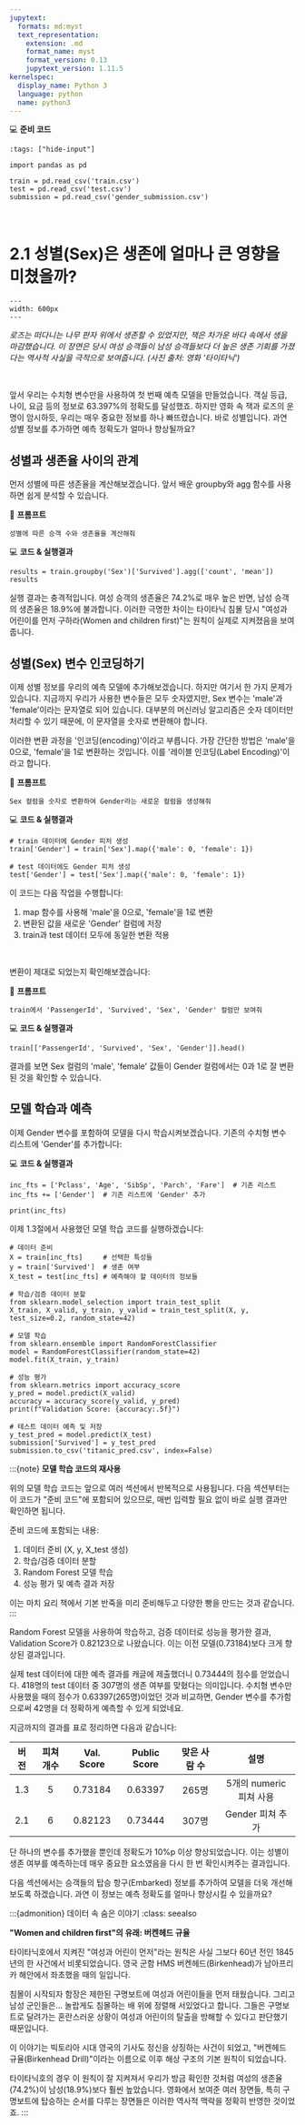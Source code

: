 ```yaml
---
jupytext:
  formats: md:myst
  text_representation:
    extension: .md
    format_name: myst
    format_version: 0.13
    jupytext_version: 1.11.5
kernelspec:
  display_name: Python 3
  language: python
  name: python3
---
```


💻 **준비 코드**

```{code-cell}
:tags: ["hide-input"]

import pandas as pd

train = pd.read_csv('train.csv')
test = pd.read_csv('test.csv')
submission = pd.read_csv('gender_submission.csv')
```

<br>

# 2.1 성별(Sex)은 생존에 얼마나 큰 영향을 미쳤을까?

```{figure} ../images/21-1.png
---
width: 600px
---
```
*로즈는 떠다니는 나무 판자 위에서 생존할 수 있었지만, 잭은 차가운 바다 속에서 생을 마감했습니다. 이 장면은 당시 여성 승객들이 남성 승객들보다 더 높은 생존 기회를 가졌다는 역사적 사실을 극적으로 보여줍니다. (사진 출처: 영화 '타이타닉')*



<br>

앞서 우리는 수치형 변수만을 사용하여 첫 번째 예측 모델을 만들었습니다. 객실 등급, 나이, 요금 등의 정보로 63.397%의 정확도를 달성했죠. 하지만 영화 속 잭과 로즈의 운명이 암시하듯, 우리는 매우 중요한 정보를 하나 빠뜨렸습니다. 바로 성별입니다. 과연 성별 정보를 추가하면 예측 정확도가 얼마나 향상될까요?



## 성별과 생존율 사이의 관계

먼저 성별에 따른 생존율을 계산해보겠습니다. 앞서 배운 groupby와 agg 함수를 사용하면 쉽게 분석할 수 있습니다.

📝 **프롬프트**
```
성별에 따른 승객 수와 생존율을 계산해줘
```

💻 **코드 & 실행결과**
```{code-cell}
results = train.groupby('Sex')['Survived'].agg(['count', 'mean'])
results
```

실행 결과는 충격적입니다. 여성 승객의 생존율은 74.2%로 매우 높은 반면, 남성 승객의 생존율은 18.9%에 불과합니다. 이러한 극명한 차이는 타이타닉 침몰 당시 "여성과 어린이를 먼저 구하라(Women and children first)"는 원칙이 실제로 지켜졌음을 보여줍니다.



## 성별(Sex) 변수 인코딩하기

이제 성별 정보를 우리의 예측 모델에 추가해보겠습니다. 하지만 여기서 한 가지 문제가 있습니다. 지금까지 우리가 사용한 변수들은 모두 숫자였지만, Sex 변수는 'male'과 'female'이라는 문자열로 되어 있습니다. 대부분의 머신러닝 알고리즘은 숫자 데이터만 처리할 수 있기 때문에, 이 문자열을 숫자로 변환해야 합니다.

이러한 변환 과정을 '인코딩(encoding)'이라고 부릅니다. 가장 간단한 방법은 'male'을 0으로, 'female'을 1로 변환하는 것입니다. 이를 '레이블 인코딩(Label Encoding)'이라고 합니다.

📝 **프롬프트**
```
Sex 컬럼을 숫자로 변환하여 Gender라는 새로운 컬럼을 생성해줘
```

💻 **코드 & 실행결과**
```{code-cell}
# train 데이터에 Gender 피처 생성
train['Gender'] = train['Sex'].map({'male': 0, 'female': 1})

# test 데이터에도 Gender 피처 생성
test['Gender'] = test['Sex'].map({'male': 0, 'female': 1})
```

이 코드는 다음 작업을 수행합니다:

1. map 함수를 사용해 'male'을 0으로, 'female'을 1로 변환
2. 변환된 값을 새로운 'Gender' 컬럼에 저장
3. train과 test 데이터 모두에 동일한 변환 적용

<br>

변환이 제대로 되었는지 확인해보겠습니다:

📝 **프롬프트**
```
train에서 'PassengerId', 'Survived', 'Sex', 'Gender' 컬럼만 보여줘
```

💻 **코드 & 실행결과**
```{code-cell}
train[['PassengerId', 'Survived', 'Sex', 'Gender']].head()
```

결과를 보면 Sex 컬럼의 'male', 'female' 값들이 Gender 컬럼에서는 0과 1로 잘 변환된 것을 확인할 수 있습니다.



## 모델 학습과 예측

이제 Gender 변수를 포함하여 모델을 다시 학습시켜보겠습니다. 기존의 수치형 변수 리스트에 'Gender'를 추가합니다:

💻 **코드 & 실행결과**
```{code-cell}
inc_fts = ['Pclass', 'Age', 'SibSp', 'Parch', 'Fare']  # 기존 리스트
inc_fts += ['Gender']  # 기존 리스트에 'Gender' 추가

print(inc_fts)
```

이제 1.3절에서 사용했던 모델 학습 코드를 실행하겠습니다:

```{code-cell}
# 데이터 준비
X = train[inc_fts]     # 선택한 특성들
y = train['Survived']  # 생존 여부
X_test = test[inc_fts] # 예측해야 할 데이터의 정보들

# 학습/검증 데이터 분할
from sklearn.model_selection import train_test_split
X_train, X_valid, y_train, y_valid = train_test_split(X, y, test_size=0.2, random_state=42)

# 모델 학습
from sklearn.ensemble import RandomForestClassifier
model = RandomForestClassifier(random_state=42)
model.fit(X_train, y_train)

# 성능 평가
from sklearn.metrics import accuracy_score
y_pred = model.predict(X_valid)
accuracy = accuracy_score(y_valid, y_pred)
print(f"Validation Score: {accuracy:.5f}")

# 테스트 데이터 예측 및 저장
y_test_pred = model.predict(X_test)
submission['Survived'] = y_test_pred
submission.to_csv('titanic_pred.csv', index=False)
```

:::{note}
**모델 학습 코드의 재사용**

위의 모델 학습 코드는 앞으로 여러 섹션에서 반복적으로 사용됩니다. 다음 섹션부터는 이 코드가 "준비 코드"에 포함되어 있으므로, 매번 입력할 필요 없이 바로 실행 결과만 확인하면 됩니다.

준비 코드에 포함되는 내용:
1. 데이터 준비 (X, y, X_test 생성)
2. 학습/검증 데이터 분할
3. Random Forest 모델 학습
4. 성능 평가 및 예측 결과 저장

이는 마치 요리 책에서 기본 반죽을 미리 준비해두고 다양한 빵을 만드는 것과 같습니다.
:::

Random Forest 모델을 사용하여 학습하고, 검증 데이터로 성능을 평가한 결과, Validation Score가 0.82123으로 나왔습니다. 이는 이전 모델(0.73184)보다 크게 향상된 결과입니다.

실제 test 데이터에 대한 예측 결과를 캐글에 제출했더니 0.73444의 점수를 얻었습니다. 418명의 test 데이터 중 307명의 생존 여부를 맞혔다는 의미입니다. 수치형 변수만 사용했을 때의 점수가 0.63397(265명)이었던 것과 비교하면, Gender 변수를 추가함으로써 42명을 더 정확하게 예측할 수 있게 되었네요.

지금까지의 결과를 표로 정리하면 다음과 같습니다:

| 버전 | 피쳐 개수 | Val. Score | Public Score | 맞은 사람 수 |          설명           |
| :--: | :-------: | :--------: | :----------: | :----------: | :---------------------: |
| 1.3  |     5     |  0.73184   |   0.63397    |    265명     | 5개의 numeric 피쳐 사용 |
| 2.1  |     6     |  0.82123   |   0.73444    |    307명     |    Gender 피쳐 추가     |

단 하나의 변수를 추가했을 뿐인데 정확도가 10%p 이상 향상되었습니다. 이는 성별이 생존 여부를 예측하는데 매우 중요한 요소였음을 다시 한 번 확인시켜주는 결과입니다.

다음 섹션에서는 승객들의 탑승 항구(Embarked) 정보를 추가하여 모델을 더욱 개선해보도록 하겠습니다. 과연 이 정보는 예측 정확도를 얼마나 향상시킬 수 있을까요?



:::{admonition} 데이터 속 숨은 이야기 
:class: seealso

**"Women and children first"의 유래: 버켄헤드 규율**

타이타닉호에서 지켜진 "여성과 어린이 먼저"라는 원칙은 사실 그보다 60년 전인 1845년의 한 사건에서 비롯되었습니다. 영국 군함 HMS 버켄헤드(Birkenhead)가 남아프리카 해안에서 좌초했을 때의 일입니다.

침몰이 시작되자 함장은 제한된 구명보트에 여성과 어린이들을 먼저 태웠습니다. 그리고 남성 군인들은... 놀랍게도 침몰하는 배 위에 정렬해 서있었다고 합니다. 그들은 구명보트로 달려가는 혼란스러운 상황이 여성과 어린이의 탈출을 방해할 수 있다고 판단했기 때문입니다.

이 이야기는 빅토리아 시대 영국의 기사도 정신을 상징하는 사건이 되었고, "버켄헤드 규율(Birkenhead Drill)"이라는 이름으로 이후 해상 구조의 기본 원칙이 되었습니다.

타이타닉호의 경우 이 원칙이 잘 지켜져서 우리가 방금 확인한 것처럼 여성의 생존율(74.2%)이 남성(18.9%)보다 훨씬 높았습니다. 영화에서 보여준 여러 장면들, 특히 구명보트에 탑승하는 순서를 다루는 장면들은 이러한 역사적 맥락을 정확히 반영한 것이었죠.
:::

<br>
